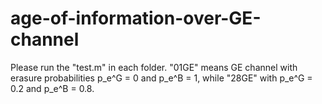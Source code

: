 # age-of-information-over-GE-channel
Please run the "test.m" in each folder.
"01GE" means GE channel with erasure probabilities p_e^G = 0 and p_e^B = 1, while "28GE" with p_e^G = 0.2 and p_e^B = 0.8.

